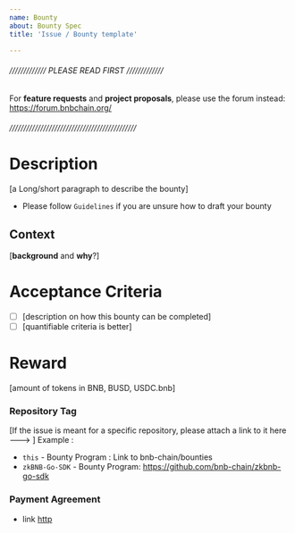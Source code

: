 ```yaml
---
name: Bounty
about: Bounty Spec
title: 'Issue / Bounty template'

---
```


###### ///////////// PLEASE READ FIRST /////////////
For **feature requests** and **project proposals**,
please use the forum instead: https://forum.bnbchain.org/
###### /////////////////////////////////////////////

# Description
[a Long/short paragraph to describe the bounty]
 - Please follow `Guidelines` if you are unsure how to draft your bounty

## Context
[**background** and **why**?]

# Acceptance Criteria
* [ ] [description on how this bounty can be completed]
* [ ] [quantifiable criteria is better]

# Reward
[amount of tokens in BNB, BUSD, USDC.bnb]

### Repository Tag
[If the issue is meant for a specific repository, please attach a link to it here ---> ]
Example : 
 - `this` - Bounty Program : Link to bnb-chain/bounties 
 - `zkBNB-Go-SDK` - Bounty Program:  https://github.com/bnb-chain/zkbnb-go-sdk

### Payment Agreement
- link [http](https://github.com/DylanCkawalec/cv/blob/master/Bounty%20Program/Read-This-Program/payment_agreement.md)
